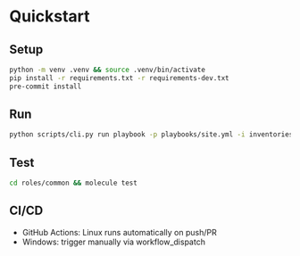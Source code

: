# Quickstart

## Setup
```bash
python -m venv .venv && source .venv/bin/activate
pip install -r requirements.txt -r requirements-dev.txt
pre-commit install
```

## Run
```bash
python scripts/cli.py run playbook -p playbooks/site.yml -i inventories/dev/hosts.yml
```

## Test
```bash
cd roles/common && molecule test
```

## CI/CD
- GitHub Actions: Linux runs automatically on push/PR
- Windows: trigger manually via workflow_dispatch
